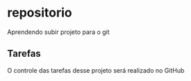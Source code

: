 # repositorio
 Aprendendo subir projeto para o git

## Tarefas
O controle das tarefas desse projeto será realizado no GitHub